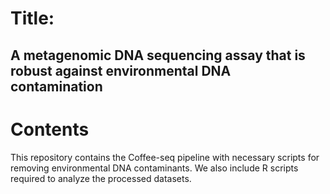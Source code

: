 # Title: 
## A metagenomic DNA sequencing assay that is robust against environmental DNA contamination
# Contents
This repository contains the Coffee-seq pipeline with necessary scripts for removing environmental DNA contaminants. 
We also include R scripts required to analyze the processed datasets. 
